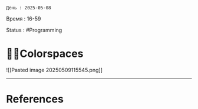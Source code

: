 	День : 2025-05-08 
Время : 16-59

Status : #Programming  


# 👨‍💻Colorspaces


![[Pasted image 20250509115545.png]]

---
# References

